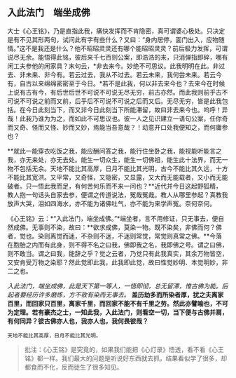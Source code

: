 ##  入此法门　端坐成佛

大士《心王铭》，乃是直指此我，痛快发挥而不肯隐密，真可谓婆心极处。只决定是有不见其形两句，试问此有字有些什么？又曰：“身内居停，面门出入，应物随情。”这不是我还是什么？他不昭昭灵灵还有哪个能昭昭灵灵？前后极力发挥，可谓说尽无余。能悟得此铭，彼后来千七百则公案，即浩浩的来，只消弹指即碎，哪有闲工夫参他的闲家具？末句云，*非去来今。妙绝不可思议。此我明明在此。非过去、非未来、非今有。若云过去，我从不过去。若云未来，我何尝未来。若云今有，自古以来绵绵密密至于今日。*若不是此我，何以非去来今也？去来今在时候上说有古有今，有后世后世不可说不可说无尽无穷，前古亦然。而此我则前乎古不可说不可说之前而又前，后乎后不可说不可说之后而又后。无尽无穷，皆是此我包括。在今日此刻当下，而又非今日此刻当下所能滞留，故曰非去来今也。呜呼！异哉！此我乃谁为为之，而如此不可思议也。彼一人之见识建立一语句公案，任你奇而又奇、怪而又怪、妙而又妙，焉能当吾意哉？！动意开口处我便知之，而何庸参也？

**就此一能穿衣吃饭之我，能应酬问答之我，能行住坐卧之我，能视能听能言之我，亦无来处，亦无去处。能生一切众生，能生一切佛祖，能生此十法界，而无一物不包括无余。天地不能比其高厚，日月不能比其光明，古今不能比其久远，十方不能比其宽洪。又平常，又奇怪，又隐密，又显露，又大而无能载者，又小而无能破者。只一悟此我而足，有何苦何乐而不来一问也？**近代并今日这起野狐精，教人抱一句话头自家去参，便谓之传道说法，冤哉冤哉。教人从哪里参起？真教我放声大哭，泪如四海水，亦不能为诸佛吐气，亦不能为来学声冤。奈何奈何。

《心王铭》云：*“入此法门，端坐成佛。”*端坐者，言不用修证，只无事去，便自然成佛。无事则不染，故曰：**欲求成佛，莫染一物。既不染矣，非佛而何？佛者，觉也。染则离觉而迷，不杂则不迷，不迷则常觉，常觉则真常之佛。**今落在胞胎之内而有此身，则不得不名之曰我，佛即我之名，我即佛之号。谓之曰佛，则不敢当。谓之曰我，能辞之乎？觉之云者，乃觉只有此我真实，其余万物皆空，又安肯受万物之染耶？然此觉即此我，此我即此觉，故曰性觉妙明、本觉明妙，非二之也。

*入此法门，端坐成佛，此是天下第一等人，一悟即彻，总无留滞，惟古佛为能。后起者要经历许多磨炼，方不致有染而无事去。* **盖历劫多而所染者厚，犹之夫离家百里，而回家只百里，离家千里，而回家不能不有千里之劳。然此亦譬喻也，不可为定理。若有豪杰之士，一知此我，入此法门，则看空一切，当下便与古佛并肩，有何同异？彼古佛亦人也，我亦人也，我何畏彼哉？**

```yang
天地不能比其高厚，日月不能比其光明。
```

> 批注：《心王铭》是究竟的，如果我们能把《心灯录》悟透，看不看《心王铭》都一样。我们最大的问题是听说好东西就去抓，结果看似学了很多，却都食而不化，反而徒生了很多知见。

